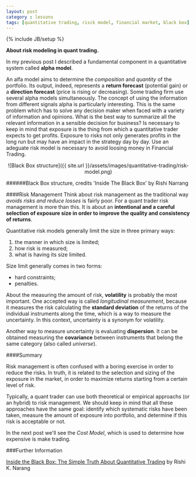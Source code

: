 ```yaml
---
layout: post
category : lessons
tags: [quantitative trading, risck model, financial market, black box]
---
```

{% include JB/setup %}

**About risk modeling in quant trading.**

<!--more-->

In my previous post I described a fundamental component in a quantitative system called **alpha model**.

An alfa model aims to determine the *composition* and *quantity* of the portfolio. Its output, indeed, represents a **return forecast** (potential gain) or a **direction forecast** (price is rising or decreasing). Some trading firm use several alpha models simultaneously. The concept of using the information from different signals alpha is particularly interesting. This is the same problem which has to solve any decision maker when faced with a variety of information and opinions. What is the best way to summarize all the relevant information in a sensible decision for business?
Is necessary to keep in mind that exposure is the thing from which a quantitative trader expects to get profits. Exposure to risks not only generates profits in the long run but may have an impact in the strategy day by day. Use an adeguate risk model is necessary to avoid loosing money in Financial Trading.

<div style="text-align:center" markdown="1">
![Black Box structure]({{ site.url }}/assets/images/quantitative-trading/risk-model.png)
</div>

######Black Box structure, credits 'Inside The Black Box' by Rishi Narrang

####Risk Management
Think about risk management as the traditional way *avoids risks and reduce losses* is fairly poor. For a quant trader risk management is more than this. 
It is about an **intentional and a careful selection of exposure size in order to improve the quality and consistency of returns**. 

Quantitative risk models generally limit the size in three primary ways:
1. the manner in which size is limited;
2. how risk is measured;
3. what is having its size limited.

Size limit generally comes in two forms:

* hard constraints;
* penalties.

About the measuring the amount of risk, **volatility** is probably the most important. One accepted way is called *longitudinal measurement*, because it measures the risk calculating the **standard deviation** of the returns of the individual instruments along the time, which is a way to measure the uncertainty. In this context, uncertainty is a synonym for volatility.

Another way to measure uncertainty is evaluating **dispersion**. It can be obtained measuring the **covariance** between instruments that belong the same category (also called *universe*). 


####Summary

Risk management is often confused with a boring exercise in order to reduce the risks. In truth, it is related to the selection and sizing of the exposure in the market, in order to maximize returns starting from a certain level of risk.

Typically, a quant trader can use both theoretical or empirical approachs (or an hybrid) to risk management. 
We should keep in mind that all these approaches have the same goal: identify which systematic risks have been taken, measure the amount of exposure into portfolio, and determine if this risk is acceptable or not.

In the next post we'll see the *Cost Model*, which is used to determine how expensive is make trading.


###Further Information

[Inside the Black Box: The Simple Truth About Quantitative Trading](http://www.amazon.com/Inside-Black-Box-Quantitative-Trading/dp/1480590061) by Rishi K. Narang



